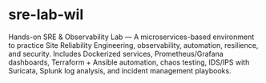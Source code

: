 # sre-lab-wil
Hands-on SRE &amp; Observability Lab — A microservices-based environment to practice Site Reliability Engineering, observability, automation, resilience, and security. Includes Dockerized services, Prometheus/Grafana dashboards, Terraform + Ansible automation, chaos testing, IDS/IPS with Suricata, Splunk log analysis, and incident management playbooks.
